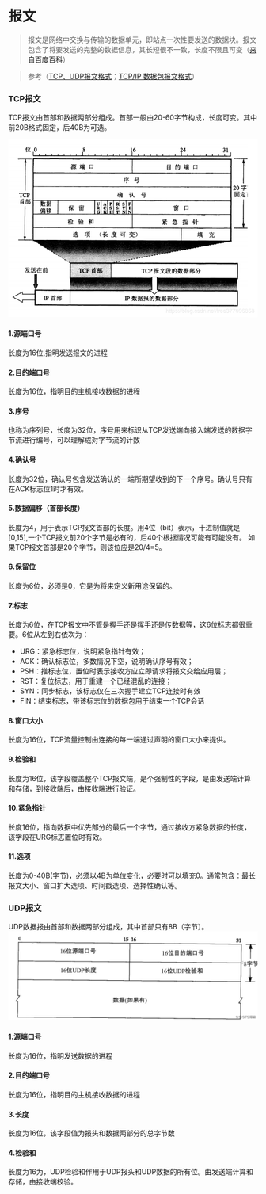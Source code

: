 # 报文

> 报文是网络中交换与传输的数据单元，即站点一次性要发送的数据块。报文包含了将要发送的完整的数据信息，其长短很不一致，长度不限且可变（[来自百度百科](https://baike.baidu.com/item/%E6%8A%A5%E6%96%87/3164352?fr=aladdin)）

> 参考（[TCP、UDP报文格式](https://blog.csdn.net/free377096858/article/details/88773682)；[TCP/IP 数据包报文格式](https://blog.51cto.com/lyhbwwk/2162568)）
### TCP报文 
TCP报文由首部和数据两部分组成。首部一般由20-60字节构成，长度可变。其中前20B格式固定，后40B为可选。

![TCP首部格式](images/TCP报文首部格式.png)

#### 1.源端口号
长度为16位,指明发送报文的进程
#### 2.目的端口号
长度为16位，指明目的主机接收数据的进程
#### 3.序号
也称为序列号，长度为32位，序号用来标识从TCP发送端向接入端发送的数据字节流进行编号，可以理解成对字节流的计数
#### 4.确认号
长度为32位，确认号包含发送确认的一端所期望收到的下一个序号。确认号只有在ACK标志位1时才有效。
#### 5.数据偏移（首部长度）
长度为4，用于表示TCP报文首部的长度。用4位（bit）表示，十进制值就是[0,15],一个TCP报文前20个字节是必有的，后40个根据情况可能有可能没有。
如果TCP报文首部是20个字节，则该位应是20/4=5。
#### 6.保留位
长度为6位，必须是0，它是为将来定义新用途保留的。
#### 7.标志
长度为6位，在TCP报文中不管是握手还是挥手还是传数据等，这6位标志都很重要。6位从左到右依次为：
+ URG：紧急标志位，说明紧急指针有效；
+ ACK：确认标志位，多数情况下空，说明确认序号有效；
+ PSH：推标志位，置位时表示接收方应立即请求将报文交给应用层；
+ RST：复位标志，用于重建一个已经混乱的连接；
+ SYN：同步标志，该标志仅在三次握手建立TCP连接时有效
+ FIN：结束标志，带该标志位的数据包用于结束一个TCP会话
#### 8.窗口大小
长度为16位，TCP流量控制由连接的每一端通过声明的窗口大小来提供。
#### 9.检验和
长度为16位，该字段覆盖整个TCP报文端，是个强制性的字段，是由发送端计算和存储，到接收端后，由接收端进行验证。
#### 10.紧急指针
长度16位，指向数据中优先部分的最后一个字节，通过接收方紧急数据的长度，该字段在URG标志置位时有效。
#### 11.选项
长度为0-40B(字节)，必须以4B为单位变化，必要时可以填充0。通常包含：最长报文大小、窗口扩大选项、时间戳选项、选择性确认等。
   
### UDP报文
UDP数据报由首部和数据两部分组成，其中首部只有8B（字节）。
![UDP报文首部格式](images/UDP报文首部格式.jpeg)
#### 1.源端口号
长度为16位，指明发送数据的进程
#### 2.目的端口号
长度为16位，指明目的主机接收数据的进程
#### 3.长度
长度为16位，该字段值为报头和数据两部分的总字节数
#### 4.检验和
长度为16为，UDP检验和作用于UDP报头和UDP数据的所有位。由发送端计算和存储，由接收端校验。













